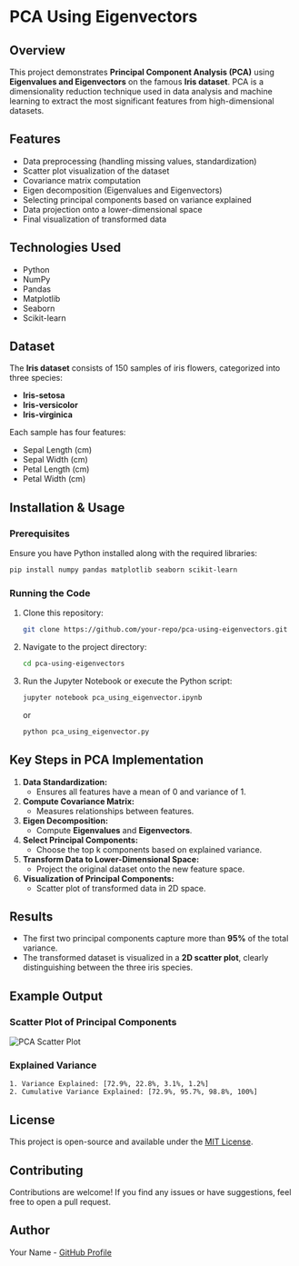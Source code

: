 # PCA Using Eigenvectors

## Overview
This project demonstrates **Principal Component Analysis (PCA)** using **Eigenvalues and Eigenvectors** on the famous **Iris dataset**. PCA is a dimensionality reduction technique used in data analysis and machine learning to extract the most significant features from high-dimensional datasets.

## Features
- Data preprocessing (handling missing values, standardization)
- Scatter plot visualization of the dataset
- Covariance matrix computation
- Eigen decomposition (Eigenvalues and Eigenvectors)
- Selecting principal components based on variance explained
- Data projection onto a lower-dimensional space
- Final visualization of transformed data

## Technologies Used
- Python
- NumPy
- Pandas
- Matplotlib
- Seaborn
- Scikit-learn

## Dataset
The **Iris dataset** consists of 150 samples of iris flowers, categorized into three species:
- **Iris-setosa**
- **Iris-versicolor**
- **Iris-virginica**

Each sample has four features:
- Sepal Length (cm)
- Sepal Width (cm)
- Petal Length (cm)
- Petal Width (cm)

## Installation & Usage
### Prerequisites
Ensure you have Python installed along with the required libraries:
```bash
pip install numpy pandas matplotlib seaborn scikit-learn
```

### Running the Code
1. Clone this repository:
   ```bash
   git clone https://github.com/your-repo/pca-using-eigenvectors.git
   ```
2. Navigate to the project directory:
   ```bash
   cd pca-using-eigenvectors
   ```
3. Run the Jupyter Notebook or execute the Python script:
   ```bash
   jupyter notebook pca_using_eigenvector.ipynb
   ```
   or
   ```bash
   python pca_using_eigenvector.py
   ```

## Key Steps in PCA Implementation
1. **Data Standardization:**
   - Ensures all features have a mean of 0 and variance of 1.
2. **Compute Covariance Matrix:**
   - Measures relationships between features.
3. **Eigen Decomposition:**
   - Compute **Eigenvalues** and **Eigenvectors**.
4. **Select Principal Components:**
   - Choose the top k components based on explained variance.
5. **Transform Data to Lower-Dimensional Space:**
   - Project the original dataset onto the new feature space.
6. **Visualization of Principal Components:**
   - Scatter plot of transformed data in 2D space.

## Results
- The first two principal components capture more than **95%** of the total variance.
- The transformed dataset is visualized in a **2D scatter plot**, clearly distinguishing between the three iris species.

## Example Output
### Scatter Plot of Principal Components
![PCA Scatter Plot](your-image-path.png)

### Explained Variance
```
1. Variance Explained: [72.9%, 22.8%, 3.1%, 1.2%]
2. Cumulative Variance Explained: [72.9%, 95.7%, 98.8%, 100%]
```

## License
This project is open-source and available under the [MIT License](LICENSE).

## Contributing
Contributions are welcome! If you find any issues or have suggestions, feel free to open a pull request.

## Author
Your Name - [GitHub Profile](https://github.com/your-github)
